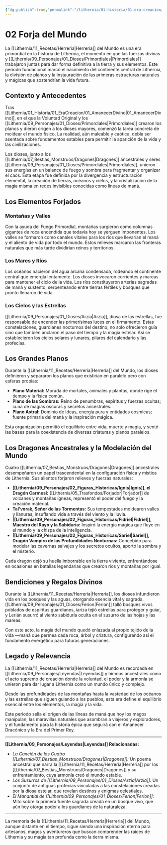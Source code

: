 ```yaml
---
{"dg-publish":true,"permalink":"/lithernia/01-historia/01-era-creacion/02-forja-del-mundo/","title":"Herreria del Mundo","tags":["lithernia","era"]}
---
```


# 02 Forja del Mundo

La [[Lithernia/11_Recetas/Herreria\|Herreria]] del Mundo es una era primordial en la historia de Lithernia, el momento en que las fuerzas divinas y [[Lithernia/09_Personajes/01_Dioses/Primordiales\|Primordiales]] trabajaron juntas para dar forma definitiva a la tierra y sus elementos. Este periodo fundacional marcó el nacimiento del continente central de Lithernia, la división de planos y la instauración de las primeras estructuras naturales y mágicas que sostendrían la vida futura.

## Contexto y Antecedentes

Tras [[Lithernia/01_Historia/01_EraCreacion/01_AmanecerDivino\|01_AmanecerDivino]], en el que la Voluntad Original y los [[Lithernia/09_Personajes/01_Dioses/Primordiales\|Primordiales]] crearon los planos y dieron origen a los dioses mayores, comenzó la tarea concreta de moldear el mundo físico. La realidad, aún maleable y caótica, debía ser asentada sobre fundamentos estables para permitir la aparición de la vida y las civilizaciones.

Los dioses, junto a los [[Lithernia/07_Bestias_Monstruos/Dragones\|Dragones]] ancestrales y seres [[Lithernia/09_Personajes/01_Dioses/Primordiales\|Primordiales]], unieron sus energías en un balance de fuego y sombra para fragmentar y organizar el caos. Esta etapa fue definida por la divergencia y estructuración elemental, la creación de tierras, océanos y cielos, y la cristalización de la magia misma en redes invisibles conocidas como líneas de maná.

## Los Elementos Forjados

### Montañas y Valles

Con la ayuda del Fuego Primordial, montañas surgieron como columnas gigantes de roca encendida que todavía hoy se yerguen imponentes. Los valles se formaron como canales vitales para los ríos que llevarían el maná y el aliento de vida por todo el mundo. Estos relieves marcaron las fronteras naturales que más tarde dividirían reinos y territorios.

### Los Mares y Ríos

Los océanos nacieron del agua arcana condensada, rodeando el continente central que emergía lentamente. Los dioses invocaron corrientes y mareas para mantener el ciclo de la vida. Los ríos constituyeron arterias sagradas de maná y sustento, serpenteando entre tierras fértiles y bosques que pronto llenaron de vida.

### Los Cielos y las Estrellas

[[Lithernia/09_Personajes/01_Dioses/Arzia\|Arzia]], diosa de las estrellas, fue responsable de encender las primerísimas luces en el firmamento. Estas constelaciones, guardianes nocturnos del destino, no solo ofrecieron guía sino que también anclaron el paso del tiempo y la magia estelar. Así se establecieron los ciclos solares y lunares, pilares del calendario y las profecías.

## Los Grandes Planos

Durante la [[Lithernia/11_Recetas/Herreria\|Herreria]] del Mundo, los dioses definieron y separaron los planos que existirían en paralelo pero con esferas propias:

- **Plano Material:** Morada de mortales, animales y plantas, donde rige el tiempo y la física común.  
- **Plano de las Sombras:** Reino de penumbras, espíritus y fuerzas ocultas; cuna de magias oscuras y secretos ancestrales.  
- **Plano Astral:** Dominio de ideas, energía pura y entidades cósmicas; fuente primaria del maná y la inspiración mágica.  

Esta organización permitió el equilibrio entre vida, muerte y magia, y sentó las bases para la coexistencia de diversas criaturas y planos paralelos.

## Los Dragones Ancestrales y la Modelación del Mundo

Cuatro [[Lithernia/07_Bestias_Monstruos/Dragones\|Dragones]] ancestrales desempeñaron un papel trascendental en la configuración física y mística de Lithernia. Sus alientos forjaron relieves y fuerzas naturales:

- **[[Lithernia/09_Personajes/02_Figuras_Historicas/Ignis\|Ignis]], el Dragón Carmesí:** [[Lithernia/05_Trasfondos/Forjador\|Forjador]] de volcanes y montañas ígneas, representó el poder del fuego y la creación material.  
- **Tal’vorak, Señor de las Tormentas:** Sus tempestades moldearon valles y llanuras, insuflando vida a través del viento y la lluvia.  
- **[[Lithernia/09_Personajes/02_Figuras_Historicas/Fidriel\|Fidriel]], Maestro del Rayo y la Sabiduría:** Inspiró la energía mágica que fluye en el mundo y la chispa de la inteligencia.  
- **[[Lithernia/09_Personajes/02_Figuras_Historicas/Sariel\|Sariel]], Dragón Vampiro de las Profundidades Nocturnas:** Concebido para modelar las cavernas salvajes y los secretos ocultos, aportó la sombra y el misterio.  

Cada dragón dejó su huella imborrable en la tierra viviente, enfrentándose en ocasiones en batallas legendarias que crearon ríos y montañas por igual.

## Bendiciones y Regalos Divinos

Durante la [[Lithernia/11_Recetas/Herreria\|Herreria]], los dioses infundieron vida en los bosques y las aguas, otorgando esencia vital y sagrada. [[Lithernia/09_Personajes/01_Dioses/Ferion\|Ferion]] talló bosques vivos poblados de espíritus guardianes, iariza tejió estrellas para proteger y guiar, y Lerián susurró al viento sabiduría oculta en el susurro de las hojas y las mareas.

Con este acto, la magia del mundo quedó enlazada al propio tejido de la vida —maná que permea cada roca, árbol y criatura, configurando así el fundamento energético para futuras generaciones.

## Legado y Relevancia

La [[Lithernia/11_Recetas/Herreria\|Herreria]] del Mundo es recordada en [[Lithernia/09_Personajes/Leyendas\|Leyendas]] y himnos ancestrales como el acto supremo de creación donde la voluntad, el poder y la armonía se unieron para dar lugar a Lithernia como un mundo único y complejo.

Desde las profundidades de las montañas hasta la vastedad de los océanos y las estrellas que siguen guiando a los pueblos, esta era define el equilibrio esencial entre los elementos, la magia y la vida.

Este periodo sella el origen de las líneas de maná que hoy los magos manipulan, las maravillas naturales que asombran a viajeros y exploradores, y el fundamento para la historia épica que seguirá con el Amanecer Dracónico y la Era del Primer Rey.

---

**[[Lithernia/09_Personajes/Leyendas\|Leyendas]] Relacionadas:**

- *La Canción de los Cuatro [[Lithernia/07_Bestias_Monstruos/Dragones\|Dragones]]:* Un poema ancestral que narra la [[Lithernia/11_Recetas/Herreria\|Herreria]] por los [[Lithernia/07_Bestias_Monstruos/Dragones\|Dragones]] y su enfrentamiento, cuya armonía creó el mundo estable.  
- *Los Susurros de [[Lithernia/09_Personajes/01_Dioses/Arzia\|Arzia]]:* Un conjunto de antiguas profecías vinculadas a las constelaciones creadas por la diosa estelar, que revelan destinos y enigmas celestiales.  
- *El Manantial de [[Lithernia/09_Personajes/01_Dioses/Ferion\|Ferion]]:* Mito sobre la primera fuente sagrada creada en un bosque vivo, que aún hoy otorga poder a los guardianes de la naturaleza.

---

La memoria de la [[Lithernia/11_Recetas/Herreria\|Herreria]] del Mundo, aunque distante en el tiempo, sigue siendo una inspiración eterna para artesanos, magos y aventureros que buscan comprender las raíces de Lithernia y su magia tan profunda como la tierra misma.